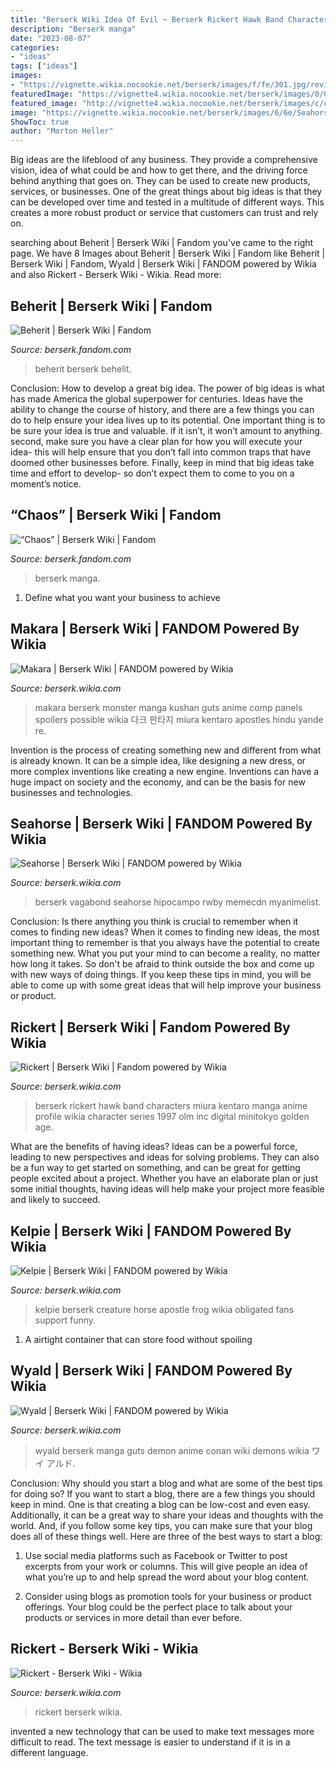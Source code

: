 ```yaml
---
title: "Berserk Wiki Idea Of Evil ~ Berserk Rickert Hawk Band Characters Miura Kentaro Manga Anime Profile Wikia Character Series 1997 Olm Inc Digital Minitokyo Golden Age"
description: "Berserk manga"
date: "2023-08-07"
categories:
- "ideas"
tags: ["ideas"]
images:
- "https://vignette.wikia.nocookie.net/berserk/images/f/fe/301.jpg/revision/latest?cb=20170515011313"
featuredImage: "https://vignette4.wikia.nocookie.net/berserk/images/0/0a/Makara.jpg/revision/latest?cb=20100916125441"
featured_image: "http://vignette4.wikia.nocookie.net/berserk/images/c/c3/Rickert_AV.png/revision/latest?cb=20160722213636"
image: "https://vignette.wikia.nocookie.net/berserk/images/6/6e/Seahorse.png/revision/latest/scale-to-width-down/2000?cb=20110506124746"
ShowToc: true
author: "Morton Heller"
---
```



Big ideas are the lifeblood of any business. They provide a comprehensive vision, idea of what could be and how to get there, and the driving force behind anything that goes on. They can be used to create new products, services, or businesses. One of the great things about big ideas is that they can be developed over time and tested in a multitude of different ways. This creates a more robust product or service that customers can trust and rely on.

	

		
searching about Beherit | Berserk Wiki | Fandom you've came to the right page. We have 8 Images about Beherit | Berserk Wiki | Fandom like Beherit | Berserk Wiki | Fandom, Wyald | Berserk Wiki | FANDOM powered by Wikia and also Rickert - Berserk Wiki - Wikia. Read more:
		
    
## Beherit | Berserk Wiki | Fandom

<img loading=lazy src="https://static.wikia.nocookie.net/berserk/images/3/37/Manga_E0D_Beherit.png/revision/latest?cb=20170928061240" onerror="this.onerror=null;this.src='https://tse1.mm.bing.net/th?id=OIP.fviHJe1CX2kj_AxMH1Bl_QHaFQ&amp;pid=15.1';" alt="Beherit | Berserk Wiki | Fandom">

_Source: berserk.fandom.com_

>beherit berserk behelit. 

	

Conclusion: How to develop a great big idea.
The power of big ideas is what has made America the global superpower for centuries. Ideas have the ability to change the course of history, and there are a few things you can do to help ensure your idea lives up to its potential.
One important thing is to be sure your idea is true and valuable. if it isn’t, it won’t amount to anything. second, make sure you have a clear plan for how you will execute your idea- this will help ensure that you don’t fall into common traps that have doomed other businesses before. Finally, keep in mind that big ideas take time and effort to develop- so don’t expect them to come to you on a moment’s notice.

    
## “Chaos” | Berserk Wiki | Fandom

<img loading=lazy src="https://vignette.wikia.nocookie.net/berserk/images/f/fe/301.jpg/revision/latest?cb=20170515011313" onerror="this.onerror=null;this.src='https://tse1.mm.bing.net/th?id=OIP.oxCWtMnpEcRugA5EzsQ3IwHaLa&amp;pid=15.1';" alt="“Chaos” | Berserk Wiki | Fandom">

_Source: berserk.fandom.com_

>berserk manga. 

	

1. Define what you want your business to achieve 

    
## Makara | Berserk Wiki | FANDOM Powered By Wikia

<img loading=lazy src="https://vignette4.wikia.nocookie.net/berserk/images/0/0a/Makara.jpg/revision/latest?cb=20100916125441" onerror="this.onerror=null;this.src='https://tse3.mm.bing.net/th?id=OIP.2HvAszJbirpoUmspziceOgHaFU&amp;pid=15.1';" alt="Makara | Berserk Wiki | FANDOM powered by Wikia">

_Source: berserk.wikia.com_

>makara berserk monster manga kushan guts anime comp panels spoilers possible wikia 다크 판타지 miura kentaro apostles hindu yande re. 

	

Invention is the process of creating something new and different from what is already known. It can be a simple idea, like designing a new dress, or more complex inventions like creating a new engine. Inventions can have a huge impact on society and the economy, and can be the basis for new businesses and technologies.

    
## Seahorse | Berserk Wiki | FANDOM Powered By Wikia

<img loading=lazy src="https://vignette.wikia.nocookie.net/berserk/images/6/6e/Seahorse.png/revision/latest/scale-to-width-down/2000?cb=20110506124746" onerror="this.onerror=null;this.src='https://tse4.mm.bing.net/th?id=OIP.ERjZp6mPJQUrdh0HqqndVgHaFG&amp;pid=15.1';" alt="Seahorse | Berserk Wiki | FANDOM powered by Wikia">

_Source: berserk.wikia.com_

>berserk vagabond seahorse hipocampo rwby memecdn myanimelist. 

	

Conclusion: Is there anything you think is crucial to remember when it comes to finding new ideas?
When it comes to finding new ideas, the most important thing to remember is that you always have the potential to create something new. What you put your mind to can become a reality, no matter how long it takes. So don't be afraid to think outside the box and come up with new ways of doing things. If you keep these tips in mind, you will be able to come up with some great ideas that will help improve your business or product.

    
## Rickert | Berserk Wiki | Fandom Powered By Wikia

<img loading=lazy src="http://vignette1.wikia.nocookie.net/berserk/images/1/10/Rickert_Profile.jpg/revision/latest?cb=20160830163701" onerror="this.onerror=null;this.src='https://tse3.mm.bing.net/th?id=OIP.Nc9NTFa9cCVh9uee9_qBWgHaK8&amp;pid=15.1';" alt="Rickert | Berserk Wiki | Fandom powered by Wikia">

_Source: berserk.wikia.com_

>berserk rickert hawk band characters miura kentaro manga anime profile wikia character series 1997 olm inc digital minitokyo golden age. 

	

What are the benefits of having ideas?
Ideas can be a powerful force, leading to new perspectives and ideas for solving problems. They can also be a fun way to get started on something, and can be great for getting people excited about a project. Whether you have an elaborate plan or just some initial thoughts, having ideas will help make your project more feasible and likely to succeed.

    
## Kelpie | Berserk Wiki | FANDOM Powered By Wikia

<img loading=lazy src="https://vignette4.wikia.nocookie.net/berserk/images/3/37/Kelpie.jpg/revision/latest%3fcb%3d20080615184626" onerror="this.onerror=null;this.src='https://tse1.mm.bing.net/th?id=OIP.rC5S23bVU4X_95_DjG6-FgHaGd&amp;pid=15.1';" alt="Kelpie | Berserk Wiki | FANDOM powered by Wikia">

_Source: berserk.wikia.com_

>kelpie berserk creature horse apostle frog wikia obligated fans support funny. 

	

1. A airtight container that can store food without spoiling 

    
## Wyald | Berserk Wiki | FANDOM Powered By Wikia

<img loading=lazy src="https://vignette2.wikia.nocookie.net/berserk/images/9/95/Wyald_Manga.jpg/revision/latest?cb=20110507050855" onerror="this.onerror=null;this.src='https://tse2.mm.bing.net/th?id=OIP.SswAjy56PBpP9HT99U1pnwHaKx&amp;pid=15.1';" alt="Wyald | Berserk Wiki | FANDOM powered by Wikia">

_Source: berserk.wikia.com_

>wyald berserk manga guts demon anime conan wiki demons wikia ワイ アルド. 

	

Conclusion: Why should you start a blog and what are some of the best tips for doing so?
If you want to start a blog, there are a few things you should keep in mind. One is that creating a blog can be low-cost and even easy. Additionally, it can be a great way to share your ideas and thoughts with the world. And, if you follow some key tips, you can make sure that your blog does all of these things well. Here are three of the best ways to start a blog:
1. Use social media platforms such as Facebook or Twitter to post excerpts from your work or columns. This will give people an idea of what you’re up to and help spread the word about your blog content.

2. Consider using blogs as promotion tools for your business or product offerings. Your blog could be the perfect place to talk about your products or services in more detail than ever before.

    
## Rickert - Berserk Wiki - Wikia

<img loading=lazy src="http://vignette4.wikia.nocookie.net/berserk/images/c/c3/Rickert_AV.png/revision/latest?cb=20160722213636" onerror="this.onerror=null;this.src='https://tse2.mm.bing.net/th?id=OIP.HJAe6o3PREbwicFHUSdkkwHaKU&amp;pid=15.1';" alt="Rickert - Berserk Wiki - Wikia">

_Source: berserk.wikia.com_

>rickert berserk wikia. 

	

invented a new technology that can be used to make text messages more difficult to read. The text message is easier to understand if it is in a different language.

